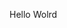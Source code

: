 Hello Wolrd













































































































































































































































































































































































































































































































































































































































































































































































































































































































































































































































































































































































































































































































































































































































































































































































































































































































































































































































































































































































































































































































































































































































































































































































































































































































































































































































































































































































































































































































































































































































































































































































































































































































































































































































































































































































































































